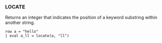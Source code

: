 <!--
This is generated by ESQL's AbstractFunctionTestCase. Do no edit it. See ../README.md for how to regenerate it.
-->

### LOCATE
Returns an integer that indicates the position of a keyword substring within another string.

```
row a = "hello"
| eval a_ll = locate(a, "ll")
```
